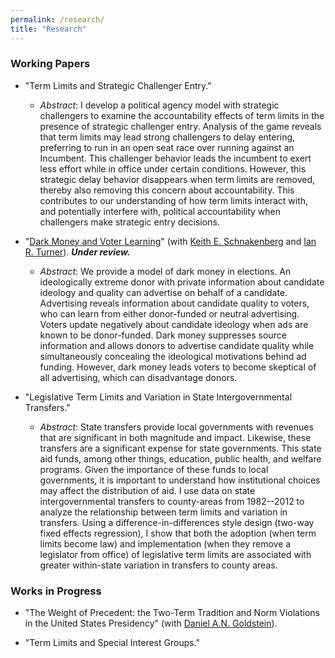 ```yaml
---
permalink: /research/
title: "Research"
---
```


### Working Papers


* "Term Limits and Strategic Challenger Entry."
    * _Abstract_:  I develop a political agency model with strategic challengers to examine the accountability effects of term limits in the presence of strategic challenger entry. Analysis of the game reveals that term limits may lead strong challengers to delay entering, preferring to run in an open seat race over running against an Incumbent.  This challenger behavior leads the incumbent to exert less effort while in office under certain conditions.  However, this strategic delay behavior disappears when term limits are removed, thereby also removing this concern about accountability.  This contributes to our understanding of how term limits interact with, and potentially interfere with, political accountability when challengers make strategic entry decisions.

* "[Dark Money and Voter Learning](https://osf.io/preprints/socarxiv/r562d/)" (with [Keith E. Schnakenberg](https://sites.wustl.edu/keschnak/) and [Ian R. Turner](https://politicalscience.yale.edu/people/ian-turner)). ***Under review.***
    * _Abstract_:  We provide a model of dark money in elections. An ideologically extreme donor with private information about candidate ideology and quality can advertise on behalf of a candidate. Advertising reveals information about candidate quality to voters, who can learn from either donor-funded or neutral advertising. Voters update negatively about candidate ideology when ads are known to be donor-funded. Dark money suppresses source information and allows donors to advertise candidate quality while simultaneously concealing the ideological motivations behind ad funding. However, dark money leads voters to become skeptical of all advertising, which can disadvantage donors. 

* "Legislative Term Limits and Variation in State Intergovernmental Transfers."
    * _Abstract_:  State transfers provide local governments with revenues that are significant in both magnitude and impact.  Likewise, these transfers are a significant expense for state governments.  This state aid funds, among other things, education, public health, and welfare programs.  Given the importance of these funds to local governments, it is important to understand how institutional choices may affect the distribution of aid.  I use data on state intergovernmental transfers to county-areas from 1982--2012 to analyze the relationship between term limits and variation in transfers.  Using a difference-in-differences style design (two-way fixed effects regression), I show that both the adoption (when term limits become law) and implementation (when they remove a legislator from office) of legislative term limits are associated with greater within-state variation in transfers to county areas.

### Works in Progress

* "The Weight of Precedent: the Two-Term Tradition and Norm Violations in the United States Presidency" (with [Daniel A.N. Goldstein](https://daniel-a-n-goldstein.com/)).

* "Term Limits and Special Interest Groups."

